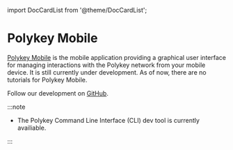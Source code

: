 import DocCardList from '@theme/DocCardList';

# Polykey Mobile

[Polykey Mobile](https://github.com/MatrixAI/Polykey-Mobile) is the mobile application providing a graphical user interface for managing interactions with the Polykey network from your mobile device. It is still currently under development. As of now, there are no tutorials for Polykey Mobile.

Follow our development on [GitHub](https://github.com/MatrixAI/Polykey-Mobile).

:::note

- The Polykey Command Line Interface (CLI) dev tool is currently availiable.

:::

<DocCardList />
